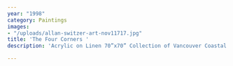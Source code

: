 ```yaml
---
year: "1998"
category: Paintings
images:
- "/uploads/allan-switzer-art-nov11717.jpg"
title: 'The Four Corners '
description: 'Acrylic on Linen 70”x70” Collection of Vancouver Coastal Health Foundation '

---
```

